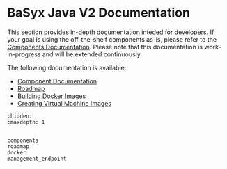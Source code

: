 # BaSyx Java V2 Documentation
This section provides in-depth documentation inteded for developers. If your goal is using the off-the-shelf components as-is, please refer to the [Components Documentation](../../basyx_components/v2/index.md).
Please note that this documentation is work-in-progress and will be extended continuously.

The following documentation is available:
* [Component Documentation](./components.md)
* [Roadmap](./roadmap.md)
* [Building Docker Images](./docker.md)
* [Creating Virtual Machine Images](./alpine_virtualmachine_setup_dev_tutorials/index.md)


```{toctree}
:hidden:
:maxdepth: 1


components
roadmap
docker
management_endpoint
```